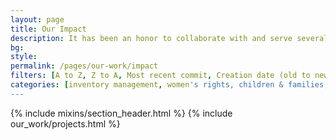 ```yaml
---
layout: page
title: Our Impact
description: It has been an honor to collaborate with and serve several incredible nonprofits and civic organizations over the years, whose work is making a substantive difference in the world. We are so proud to call these remarkable organizations listed below – our partners!
bg:
style:
permalink: /pages/our-work/impact
filters: [A to Z, Z to A, Most recent commit, Creation date (old to new), Creation date (new to old)]
categories: [inventory management, women's rights, children & families, advocacy, conservation, domestic violence, extinction prevention, community building, foster care, youth issues]
---
```


{% include mixins/section_header.html %}
{% include our_work/projects.html %}
